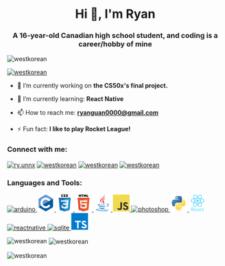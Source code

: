 <h1 align="center">Hi 👋, I'm Ryan</h1>
<h3 align="center">A 16-year-old Canadian high school student, and coding is a career/hobby of mine</h3>

<p align="left"> <img src="https://komarev.com/ghpvc/?username=westkorean&label=Profile%20views&color=0e75b6&style=flat" alt="westkorean" /> </p>

<p align="left"> <a href="https://github.com/ryo-ma/github-profile-trophy"><img src="https://github-profile-trophy.vercel.app/?username=westkorean" alt="westkorean" /></a> </p>

- 🔭 I’m currently working on **the CS50x's final project.**

- 🌱 I’m currently learning: **React Native**

- 📫 How to reach me: **ryanguan0000@gmail.com**

- ⚡ Fun fact: **I like to play Rocket League!**

<h3 align="left">Connect with me:</h3>
<p align="left">
<a href="https://instagram.com/ry.unnx" target="blank"><img align="center" src="https://raw.githubusercontent.com/rahuldkjain/github-profile-readme-generator/master/src/images/icons/Social/instagram.svg" alt="ry.unnx" height="30" width="40" /></a>
<a href="https://codeforces.com/profile/westkorean" target="blank"><img align="center" src="https://raw.githubusercontent.com/rahuldkjain/github-profile-readme-generator/master/src/images/icons/Social/codeforces.svg" alt="westkorean" height="30" width="40" /></a>
<a href="https://www.leetcode.com/westkorean" target="blank"><img align="center" src="https://raw.githubusercontent.com/rahuldkjain/github-profile-readme-generator/master/src/images/icons/Social/leet-code.svg" alt="westkorean" height="30" width="30" /></a>
<a href="https://dmoj.ca/user/eastkorean" target="blank"><img align="center" src="https://avatars.githubusercontent.com/u/6934864?s=280&v=4" alt="westkorean" height="30" width="40" /></a>
</p>

<h3 align="left">Languages and Tools:</h3>
<p align="left"> <a href="https://www.arduino.cc/" target="_blank" rel="noreferrer"> <img src="https://cdn.worldvectorlogo.com/logos/arduino-1.svg" alt="arduino" width="40" height="40"/> </a> <a href="https://www.cprogramming.com/" target="_blank" rel="noreferrer"> <img src="https://raw.githubusercontent.com/devicons/devicon/master/icons/c/c-original.svg" alt="c" width="40" height="40"/> </a> <a href="https://www.w3schools.com/css/" target="_blank" rel="noreferrer"> <img src="https://raw.githubusercontent.com/devicons/devicon/master/icons/css3/css3-original-wordmark.svg" alt="css3" width="40" height="40"/> </a> <a href="https://www.w3.org/html/" target="_blank" rel="noreferrer"> <img src="https://raw.githubusercontent.com/devicons/devicon/master/icons/html5/html5-original-wordmark.svg" alt="html5" width="40" height="40"/> </a> <a href="https://www.java.com" target="_blank" rel="noreferrer"> <img src="https://raw.githubusercontent.com/devicons/devicon/master/icons/java/java-original.svg" alt="java" width="40" height="40"/> </a> <a href="https://developer.mozilla.org/en-US/docs/Web/JavaScript" target="_blank" rel="noreferrer"> <img src="https://raw.githubusercontent.com/devicons/devicon/master/icons/javascript/javascript-original.svg" alt="javascript" width="40" height="40"/> </a> <a href="https://www.photoshop.com/en" target="_blank" rel="noreferrer"> <img src="https://upload.wikimedia.org/wikipedia/commons/thumb/a/af/Adobe_Photoshop_CC_icon.svg/800px-Adobe_Photoshop_CC_icon.svg.png" alt="photoshop" width="40" height="40"/> </a> <a href="https://www.python.org" target="_blank" rel="noreferrer"> <img src="https://raw.githubusercontent.com/devicons/devicon/master/icons/python/python-original.svg" alt="python" width="40" height="40"/> </a> <a href="https://reactjs.org/" target="_blank" rel="noreferrer"> <img src="https://raw.githubusercontent.com/devicons/devicon/master/icons/react/react-original-wordmark.svg" alt="react" width="40" height="40"/> </a> <a href="https://reactnative.dev/" target="_blank" rel="noreferrer"> <img src="https://reactnative.dev/img/header_logo.svg" alt="reactnative" width="40" height="40"/> </a> <a href="https://www.sqlite.org/" target="_blank" rel="noreferrer"> <img src="https://www.vectorlogo.zone/logos/sqlite/sqlite-icon.svg" alt="sqlite" width="40" height="40"/> </a> <a href="https://www.typescriptlang.org/" target="_blank" rel="noreferrer"> <img src="https://raw.githubusercontent.com/devicons/devicon/master/icons/typescript/typescript-original.svg" alt="typescript" width="40" height="40"/> </a> </p>

<p><img align="left" src="https://github-readme-stats.vercel.app/api/top-langs?username=westkorean&show_icons=true&locale=en&layout=compact" alt="westkorean" /></p>

<p>&nbsp;<img align="center" src="https://github-readme-stats.vercel.app/api?username=westkorean&show_icons=true&locale=en" alt="westkorean" /></p>

<p><img align="center" src="https://github-readme-streak-stats.herokuapp.com/?user=westkorean&" alt="westkorean" /></p>
